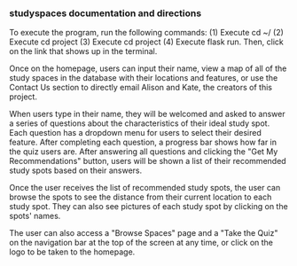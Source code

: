 ### studyspaces documentation and directions ###

To execute the program, run the following commands:
(1) Execute cd ~/
(2) Execute cd project
(3) Execute cd project
(4) Execute flask run. 
Then, click on the link that shows up in the terminal.

Once on the homepage, users can input their name, view a map of all of the study spaces in the database with their locations and features, or use the Contact Us section to directly email Alison and Kate, the creators of this project.

When users type in their name, they will be welcomed and asked to answer a series of questions about the characteristics of their ideal study spot. Each question has a dropdown menu for users to select their desired feature. After completing each question, a progress bar shows how far in the quiz users are. After answering all questions and clicking the "Get My
Recommendations" button, users will be shown a list of their recommended study spots based on their answers.

Once the user receives the list of recommended study spots, the user can browse the spots to see the distance from
their current location to each study spot. They can also see pictures of each study spot by clicking on the spots' names.

The user can also access a "Browse Spaces" page and a "Take the Quiz" on the navigation bar at the top of the screen at any time, or click on the logo to be taken to the homepage.
